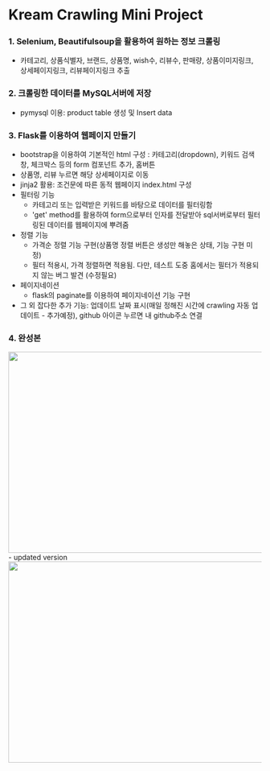 # Kream Crawling Mini Project 

### 1. Selenium, Beautifulsoup을 활용하여 원하는 정보 크롤링
- 카테고리, 상품식별자, 브랜드, 상품명, wish수, 리뷰수, 판매량, 상품이미지링크, 상세페이지링크, 리뷰페이지링크 추출 

### 2. 크롤링한 데이터를 MySQL서버에 저장
- pymysql 이용: product table 생성 및 Insert data

### 3. Flask를 이용하여 웹페이지 만들기
- bootstrap을 이용하여 기본적인 html 구성 : 카테고리(dropdown), 키워드 검색창, 체크박스 등의 form 컴포넌트 추가, 홈버튼
- 상품명, 리뷰 누르면 해당 상세페이지로 이동
- jinja2 활용: 조건문에 따른 동적 웹페이지 index.html 구성 
- 필터링 기능
  - 카테고리 또는 입력받은 키워드를 바탕으로 데이터를 필터링함
  - 'get' method를 활용하여 form으로부터 인자를 전달받아 sql서버로부터 필터링된 데이터를 웹페이지에 뿌려줌
- 정렬 기능
  - 가격순 정렬 기능 구현(상품명 정렬 버튼은 생성만 해놓은 상태, 기능 구현 미정)
  - 필터 적용시, 가격 정렬하면 적용됨. 다만, 테스트 도중 홈에서는 필터가 적용되지 않는 버그 발견 (수정필요)  
- 페이지네이션
  - flask의 paginate를 이용하여 페이지네이션 기능 구현
- 그 외 잡다한 추가 기능: 업데이트 날짜 표시(매일 정해진 시간에 crawling 자동 업데이트 - 추가예정), github 아이콘 누르면 내 github주소 연결

### 4. 완성본
<img width="600" height = "400" src="https://github.com/ark0723/assignment/assets/34089914/efd01bff-be2b-4d1d-9713-35b2be585062">
- updated version
<img width="600" height = "400" src="https://github.com/ark0723/assignment/assets/34089914/e90c4c32-0dba-4f14-bde5-fe826eea6c23">
